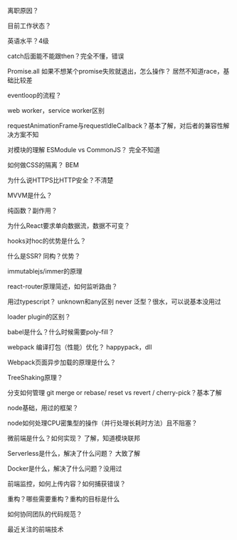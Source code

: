 离职原因？

目前工作状态？

英语水平？4级

catch后面能不能跟then？完全不懂，错误

Promise.all 如果不想某个promise失败就退出，怎么操作？ 居然不知道race，基础比较差

eventloop的流程？

web worker，service worker区别

requestAnimationFrame与requestIdleCallback？基本了解，对后者的兼容性解决方案不知

对模块的理解 ESModule vs CommonJS？ 完全不知道

如何做CSS的隔离？ BEM

为什么说HTTPS比HTTP安全？不清楚

MVVM是什么？

纯函数？副作用？

为什么React要求单向数据流，数据不可变？

hooks对hoc的优势是什么？

什么是SSR? 同构？优势？

immutablejs/immer的原理

react-router原理简述，如何监听路由？

用过typescript？ unknown和any区别 never 泛型？很水，可以说基本没用过

loader plugin的区别？

babel是什么？什么时候需要poly-fill？ 

webpack 编译打包（性能）优化？ happypack，dll

Webpack页面异步加载的原理是什么？

TreeShaking原理？

分支如何管理 git merge or rebase/ reset vs revert / cherry-pick？基本了解

node基础，用过的框架？

node如何处理CPU密集型的操作（并行处理长耗时方法）且不阻塞？

微前端是什么？如何实现？ 了解，知道模块联邦

Serverless是什么，解决了什么问题？ 大致了解

Docker是什么，解决了什么问题？没用过

前端监控，如何上传内容？如何捕获错误？

重构？哪些需要重构？重构的目标是什么

如何协同团队的代码规范？

最近关注的前端技术